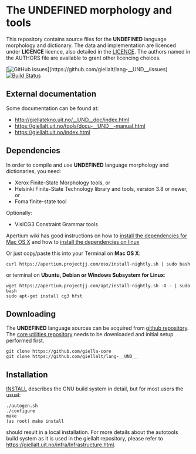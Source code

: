 The __UNDEFINED__ morphology and tools
==========================================

This repository contains source files for the __UNDEFINED__ language morphology
and dictionary. The data and implementation are licenced under __LICENCE__
licence, also detailed in the
[LICENCE](https://github.com/giellalt/lang-__UND__/blob/develop/LICENCE). The
authors named in the AUTHORS file are available to grant other licencing
choices.

[![GitHub issues](https://img.shields.io/github/issues-raw/giellalt/lang-__UND__)](https://github.com/giellalt/lang-__UND__/issues)
 [![Build Status](https://github.com/giellalt/lang-__UND__/workflows/Build%20Speller%20Archives%20and%20Bundles/badge.svg)](https://github.com/giellalt/lang-__UND__/actions)


External documentation
----------------------

Some documentation can be found at:

-   <http://giellatekno.uit.no/__UND__doc/index.html>
-   <https://giellalt.uit.no/tools/docu-__UND__-manual.html>
-   <https://giellalt.uit.no/index.html>

Dependencies
------------

In order to compile and use __UNDEFINED__ language morphology and
dictionaries, you need:

- Xerox Finite-State Morphology tools, or
- Helsinki Finite-State Technology library and tools, version 3.8 or
  newer, or
- Foma finite-state tool

Optionally:

- VislCG3 Constraint Grammar tools

Apertium wiki has good instructions on how to [install the dependencies for Mac
OS X](https://wiki.apertium.org/wiki/Apertium_on_Mac_OS_X) and how to [install
the dependencies on
linux](https://wiki.apertium.org/wiki/Installation_of_grammar_libraries)

Or just copy/paste this into your Terminal on **Mac OS X**:

```
curl https://apertium.projectjj.com/osx/install-nightly.sh | sudo bash
```

or terminal on **Ubuntu, Debian or Windows Subsystem for Linux**:

```
wget https://apertium.projectjj.com/apt/install-nightly.sh -O - | sudo bash
sudo apt-get install cg3 hfst
```

Downloading
-----------

The __UNDEFINED__ language sources can be acquired from [github
repository](https://github.com/giellalt/lang-__UND__/). The [core utilities
repository](https://github.com/giellalt/giella-core/) needs to be downloaded and
initial setup performed first.

```
git clone https://github.com/giella-core
git clone https://github.com/giellalt/lang-__UND__
```

Installation
------------

[INSTALL](https://github.com/giellalt/lang-__UND__/blob/develop/INSTALL)
describes the GNU build system in detail, but for most users the usual:

```
./autogen.sh
./configure
make
(as root) make install
```

should result in a local installation.  For more details about the autotools
build system as it is used in the giellalt repository, please refer to
https://giellalt.uit.no/infra/Infrastructure.html.
